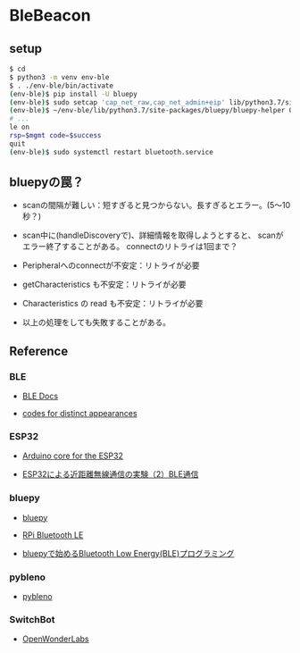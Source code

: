# BleBeacon

## setup

```bash
$ cd
$ python3 -m venv env-ble
$ . ./env-ble/bin/activate
(env-ble)$ pip install -U bluepy
(env-ble)$ sudo setcap 'cap_net_raw,cap_net_admin+eip' lib/python3.7/site-packages/bluepy/bluepy-helper
(env-ble)$ ~/env-ble/lib/python3.7/site-packages/bluepy/bluepy-helper 0
# ...
le on
rsp=$mgmt code=$success
quit
(env-ble)$ sudo systemctl restart bluetooth.service
```


## bluepyの罠？

* scanの間隔が難しい：短すぎると見つからない。長すぎるとエラー。(5～10秒？)

* scan中に(handleDiscoveryで)、詳細情報を取得しようとすると、
scanがエラー終了することがある。
connectのリトライは1回まで？

* Peripheralへのconnectが不安定：リトライが必要

* getCharacteristics も不安定：リトライが必要

* Characteristics の read も不安定：リトライが必要

* 以上の処理をしても失敗することがある。



## Reference

### BLE
* [BLE Docs](https://sites.google.com/a/gclue.jp/ble-docs/advertising-1/advertising)

* [codes for distinct appearances](https://www.bluetooth.com/wp-content/uploads/Sitecore-Media-Library/Gatt/Xml/Characteristics/org.bluetooth.characteristic.gap.appearance.xml)

### ESP32

* [Arduino core for the ESP32](https://github.com/espressif/arduino-esp32)

* [ESP32による近距離無線通信の実験（2）BLE通信](http://marchan.e5.valueserver.jp/cabin/comp/jbox/arc212/index212.html)

### bluepy

* [bluepy](https://github.com/IanHarvey/bluepy)

* [RPi Bluetooth LE](https://www.elinux.org/RPi_Bluetooth_LE)

* [bluepyで始めるBluetooth Low Energy(BLE)プログラミング](https://www.ipride.co.jp/blog/2510)

### pybleno

* [pybleno](https://github.com/Adam-Langley/pybleno)

### SwitchBot

* [OpenWonderLabs](https://github.com/OpenWonderLabs/python-host/wiki/Meter-BLE-open-API)
